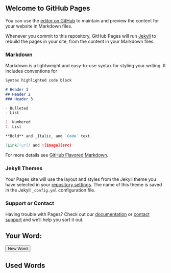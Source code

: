 ## Welcome to GitHub Pages

You can use the [editor on GitHub](https://github.com/peterxu30/petetionary/edit/master/README.md) to maintain and preview the content for your website in Markdown files.

Whenever you commit to this repository, GitHub Pages will run [Jekyll](https://jekyllrb.com/) to rebuild the pages in your site, from the content in your Markdown files.

### Markdown

Markdown is a lightweight and easy-to-use syntax for styling your writing. It includes conventions for

```markdown
Syntax highlighted code block

# Header 1
## Header 2
### Header 3

- Bulleted
- List

1. Numbered
2. List

**Bold** and _Italic_ and `Code` text

[Link](url) and ![Image](src)
```

For more details see [GitHub Flavored Markdown](https://guides.github.com/features/mastering-markdown/).

### Jekyll Themes

Your Pages site will use the layout and styles from the Jekyll theme you have selected in your [repository settings](https://github.com/peterxu30/petetionary/settings). The name of this theme is saved in the Jekyll `_config.yml` configuration file.

### Support or Contact

Having trouble with Pages? Check out our [documentation](https://help.github.com/categories/github-pages-basics/) or [contact support](https://github.com/contact) and we’ll help you sort it out.

## Your Word:
<div id="word"></div>
<button onclick="newWord()">New Word</button>

## Used Words
<div id="usedwords"></div>


<script>
var words = ["One Piece", "jigsaw puzzle", "doge", "agile", "Jira", "bending", "Appa", "Aang", "Katara", "Zuko", "Sokka", "my cabbages", "San Francisco", "tech bro", "disrupt", "startup", "gentrification", "burrito", "boba", "Missouri", "St. Louis", "California", "wall", "Chyna", "foodie", "influencer", "Uber", "Square", "Salesforce Tower", "Transamerica Tower", "Coit Tower", "Sutro Tower", "hipster", "Donald Trump", "BART", "Napa", "Carole Baskin", "Joe Exotic", "the Zucc", "Patagucci", "shelter-in-place", "Zoom", "Naruto", "toilet paper", "hand sanitizer"];
var usedWords = [];
function newWord() {
    usedWords.push(document.getElementById("word").innerHTML);
    document.getElementById("usedwords").innerHTML = usedWords.join("<br />");
    var newIndex = Math.floor(Math.random()*words.length);
    var newWord = words[newIndex];
    words.splice(newIndex, 1);
    document.getElementById("word").innerHTML = newWord;
}
</script>
